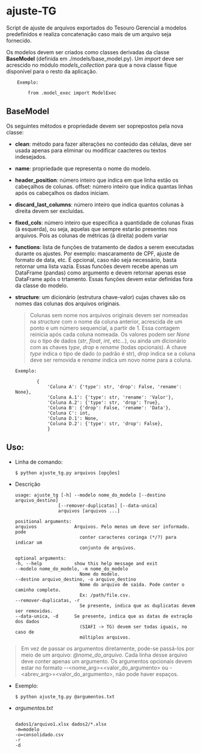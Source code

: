 # ajuste-TG
Script de ajuste de arquivos exportados do Tesouro Gerencial a modelos predefinidos e realiza concatenação caso mais de um arquivo seja fornecido.

Os modelos devem ser criados como classes derivadas da classe **BaseModel** (definida em ./models/base_model.py). Um *import* deve ser acrescido no módulo *models_collection* para que a nova classe fique disponível para o resto da aplicação.

        Exemplo:
            
            from .model_exec import ModelExec
        

## BaseModel

Os seguintes métodos e propriedade devem ser soprepostos pela nova classe:

* **clean**: método para fazer alterações no conteúdo das células, deve ser usada apenas para eliminar ou modificar caacteres ou textos indesejados.
* **name**: propriedade que representa o nome do modelo.
* **header_position**: número inteiro que indica em que linha estão os cabeçalhos de colunas.
offset: número inteiro que indica quantas linhas após os cabeçalhos os dados iniciam.
* **discard_last_columns**: número inteiro que indica quantos colunas à direita devem ser excluídas.
* **fixed_cols**: número inteiro que especifica a quantidade de colunas fixas (à esquerda), ou seja, aquelas que sempre estarão presentes nos arquivos. Pois as colunas de métricas (à direita) podem variar
* **functions**: lista de funções de tratamento de dados a serem executadas durante os ajustes. Por exemplo: mascaramento de CPF, ajuste de formato de data, etc. É opcional, caso não seja necessário, basta retornar uma lista vazia. Essas funcões devem recebe apenas um DataFrame (pandas) como argumento e devem retornar apenas esse DataFrame após o trtamento. Essas funções devem estar definidas fora da classe do modelo.
* **structure**: um dicionário (estrutura chave-valor) cujas chaves são os nomes das colunas dos arquivos originais.


    > Colunas sem nome nos arquivos originais devem ser nomeadas na *structure* com o nome da coluna anterior, acrescida de um ponto e um número sequencial, a partir de 1. Essa contagem reinicia após cada coluna nomeada. Os valores podem ser *None* ou o tipo de dados (*str*, *float*, *int*, etc...), ou ainda um dicionário com as chaves *type*, *drop* e *rename* (todas opcionais). A chave *type* indica o tipo de dado (o padrão é str), *drop* indica se a coluna deve ser removida e *rename* indica um novo nome para a coluna.
    
    ~~~~
    Exemplo: 

            {
                'Coluna A': {'type': str, 'drop': False, 'rename': None},
                'Coluna A.1': {'type': str, 'rename': 'Valor'},
                'Coluna A.2': {'type': str, 'drop': True},
                'Coluna B': {'drop': False, 'rename': 'Data'},
                'Coluna C': int,
                'Coluna D.1': None,
                'Coluna D.2': {'type': str, 'drop': False},
                }
    ~~~~

## Uso:

* Linha de comando:

    ~~~~
    $ python ajuste_tg.py arquivos [opções]
    ~~~~

* Descrição

    ~~~~
    usage: ajuste_tg [-h] --modelo nome_do_modelo [--destino arquivo_destino]
                    [--remover-duplicatas] [--data-unica]
                    arquivos [arquivos ...]

    positional arguments:
    arquivos              Arquivos. Pelo menos um deve ser informado. pode
                            conter caracteres coringa (*/?) para indicar um
                            conjunto de arquivos.

    optional arguments:
    -h, --help            show this help message and exit
    --modelo nome_do_modelo, -m nome_do_modelo
                            Nome do modelo.
    --destino arquivo_destino, -o arquivo_destino
                            Nome do arquivo de saída. Pode conter o caminho completo.
                            Ex: /path/file.csv.
    --remover-duplicatas, -r
                            Se presente, indica que as duplicatas devem ser removidas.
    --data-unica, -d      Se presente, indica que as datas de extração dos dados
                            (SIAFI -> TG) devem ser todas iguais, no caso de
                            múltiplos arquivos.

    ~~~~

> Em vez de passar os argumentos diretamente, pode-se passá-los por meio de um arquivo: *@nome_do_arquivo*. Cada linha desse arquivo deve conter apenas um argumento. Os argumentos opcionais devem estar no formato --<nome_arg>=<valor_do_argumento> ou -<abrev_arg>=<valor_do_argumento>, não pode haver espaços.

* Exemplo: 

    ~~~~
    $ python ajuste_tg.py @argumentos.txt
    ~~~~

*  *argumentos.txt*

    ~~~~

    dados1/arquivo1.xlsx dados2/*.xlsx
    -m=modelo
    -o=consolidado.csv
    -r
    -d
    ~~~~
